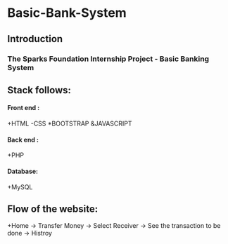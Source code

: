 # Basic-Bank-System

## Introduction

### The Sparks Foundation Internship Project - Basic Banking System
## Stack follows:

#### Front end :
+HTML
-CSS
*BOOTSTRAP
&JAVASCRIPT
#### Back end :
+PHP
#### Database:
+MySQL

## Flow of the website:
+Home ->  Transfer Money -> Select Receiver -> See the transaction to be done -> Histroy
